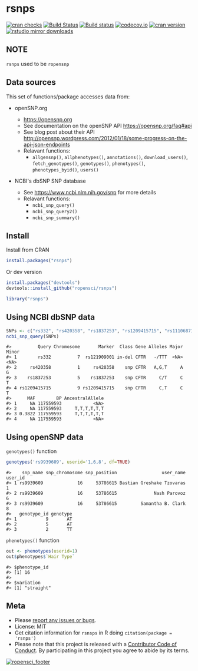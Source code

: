 rsnps
=====



[![cran checks](https://cranchecks.info/badges/worst/rsnps)](https://cranchecks.info/pkgs/rsnps)
[![Build Status](https://api.travis-ci.org/ropensci/rsnps.png)](https://travis-ci.org/ropensci/rsnps)
[![Build status](https://ci.appveyor.com/api/projects/status/d2lv98726u6t9ut5/branch/master)](https://ci.appveyor.com/project/sckott/rsnps/branch/master)
[![codecov.io](https://codecov.io/github/ropensci/rsnps/coverage.svg?branch=master)](https://codecov.io/github/ropensci/rsnps?branch=master)
[![cran version](http://www.r-pkg.org/badges/version/rsnps)](https://cran.r-project.org/package=rsnps)
[![rstudio mirror downloads](http://cranlogs.r-pkg.org/badges/rsnps?color=E664A4)](https://github.com/metacran/cranlogs.app)

## NOTE

`rsnps` used to be `ropensnp`


## Data sources

This set of functions/package accesses data from:

+ openSNP.org
	+ <https://opensnp.org>
	+ See documentation on the openSNP API <https://opensnp.org/faq#api>
	+ See blog post about their API <http://opensnp.wordpress.com/2012/01/18/some-progress-on-the-api-json-endpoints>
	+ Relavant functions:
		+ `allgensnp()`, `allphenotypes()`, `annotations()`, `download_users()`, 
		`fetch_genotypes()`, `genotypes()`, `phenotypes()`, `phenotypes_byid()`, `users()`

+ NCBI's dbSNP SNP database
	+ See <https://www.ncbi.nlm.nih.gov/snp> for more details
	+ Relavant functions:
		+ `ncbi_snp_query()`
		+ `ncbi_snp_query2()`
        + `ncbi_snp_summary()`

## Install

Install from CRAN


```r
install.packages("rsnps")
```

Or dev version


```r
install.packages("devtools")
devtools::install_github("ropensci/rsnps")
```


```r
library("rsnps")
```

## Using NCBI dbSNP data


```r
SNPs <- c("rs332", "rs420358", "rs1837253", "rs1209415715", "rs111068718")
ncbi_snp_query(SNPs)
```

```
#>          Query Chromosome       Marker  Class Gene Alleles Major Minor
#> 1        rs332          7  rs121909001 in-del CFTR   -/TTT  <NA>  <NA>
#> 2     rs420358          1     rs420358    snp CFTR   A,G,T     A     G
#> 3    rs1837253          5    rs1837253    snp CFTR     C/T     C     T
#> 4 rs1209415715          9 rs1209415715    snp CFTR     C,T     C     T
#>      MAF        BP AncestralAllele
#> 1     NA 117559593            <NA>
#> 2     NA 117559593     T,T,T,T,T,T
#> 3 0.3822 117559593     T,T,T,T,T,T
#> 4     NA 117559593            <NA>
```

## Using openSNP data

`genotypes()` function


```r
genotypes('rs9939609', userid='1,6,8', df=TRUE)
```

```
#>    snp_name snp_chromosome snp_position                 user_name user_id
#> 1 rs9939609             16     53786615 Bastian Greshake Tzovaras       1
#> 2 rs9939609             16     53786615              Nash Parovoz       6
#> 3 rs9939609             16     53786615         Samantha B. Clark       8
#>   genotype_id genotype
#> 1           9       AT
#> 2           5       AT
#> 3           2       TT
```

`phenotypes()` function


```r
out <- phenotypes(userid=1)
out$phenotypes$`Hair Type`
```

```
#> $phenotype_id
#> [1] 16
#> 
#> $variation
#> [1] "straight"
```

## Meta

* Please [report any issues or bugs](https://github.com/ropensci/rsnps/issues).
* License: MIT
* Get citation information for `rsnsps` in R doing `citation(package = 'rsnps')`
* Please note that this project is released with a [Contributor Code of Conduct](CODE_OF_CONDUCT.md). 
By participating in this project you agree to abide by its terms.

[![ropensci_footer](https://ropensci.org/public_images/github_footer.png)](https://ropensci.org)
